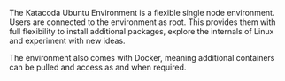 

The Katacoda Ubuntu Environment is a flexible single node environment. Users are connected to the environment as root. This provides them with full flexibility to install additional packages, explore the internals of Linux and experiment with new ideas.

The environment also comes with Docker, meaning additional containers can be pulled and access as and when required.
